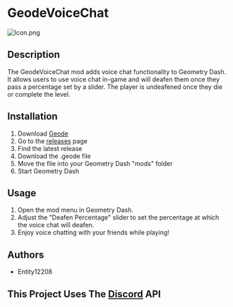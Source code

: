 # GeodeVoiceChat
![Icon.png](https://github.com/user-attachments/assets/590a4bf2-a8f1-4f84-b878-99d4cfcf699b)

## Description
The GeodeVoiceChat mod adds voice chat functionality to Geometry Dash. It allows users to use voice chat in-game and will deafen them once they pass a percentage set by a slider. The player is undeafened once they die or complete the level.   

## Installation
1. Download [Geode](https://geode-sdk.org)
2. Go to the [releases](https://github.com/entity12208/geodevoicechat/releases) page 
3. Find the latest release
4. Download the .geode file
5. Move the file into your Geometry Dash "mods" folder
6. Start Geometry Dash
## Usage
1. Open the mod menu in Geometry Dash.
2. Adjust the "Deafen Percentage" slider to set the percentage at which the voice chat will deafen.
3. Enjoy voice chatting with your friends while playing! 

## Authors
- Entity12208 

## This Project Uses The [Discord](https://discord.com) API 
 
